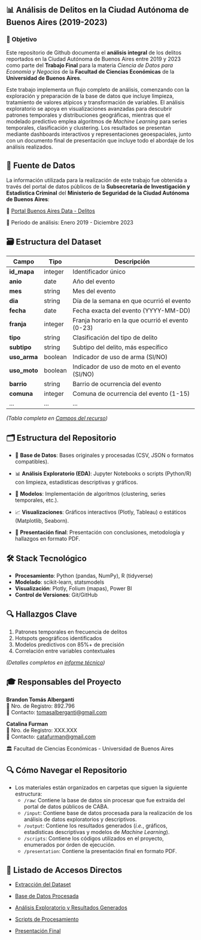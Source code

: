 ## 📊 Análisis de Delitos en la Ciudad Autónoma de Buenos Aires (2019-2023)

### 🎯 Objetivo
Este repositorio de Github documenta el **análisis integral** de los delitos reportados en la Ciudad Autónoma de Buenos Aires entre 2019 y 2023 como parte del **Trabajo Final** para la materia *Ciencia de Datos para Economía y Negocios* de la **Facultad de Ciencias Económicas** de la **Universidad de Buenos Aires**. 

Este trabajo implementa un flujo completo de análisis, comenzando con la exploración y preparación de la base de datos que incluye limpieza, tratamiento de valores atípicos y transformación de variables. El análisis exploratorio se apoya en visualizaciones avanzadas para descubrir patrones temporales y distribuciones geográficas, mientras que el modelado predictivo emplea algoritmos de *Machine Learning* para series temporales, clasificación y clustering. Los resultados se presentan mediante dashboards interactivos y representaciones geoespaciales, junto con un documento final de presentación que incluye todo el abordaje de los análisis realizados.

## 📑 Fuente de Datos
La información utilizada para la realización de este trabajo fue obtenida a través del portal de datos públicos de la **Subsecretaría de Investigación y Estadística Criminal** del **Ministerio de Seguridad de la Ciudad Autónoma de Buenos Aires**:

🔗 [Portal Buenos Aires Data - Delitos](https://data.buenosaires.gob.ar/dataset/delitos)  

📆 Período de análisis: Enero 2019 - Diciembre 2023

## 🗃️ Estructura del Dataset
| Campo          | Tipo     | Descripción |
|----------------|----------|-------------|
| **id_mapa**    | integer  | Identificador único |
| **anio**       | date     | Año del evento |
| **mes**        | string   | Mes del evento |
| **dia**        | string   | Día de la semana en que ocurrió el evento |
| **fecha**      | date     | Fecha exacta del evento (YYYY-MM-DD) |
| **franja**     | integer  | Franja horario en la que ocurrió el evento (0-23) |
| **tipo**| string  | Clasificación del tipo de delito |
| **subtipo**| string | Subtipo del delito, más específico |
| **uso_arma**   | boolean  | Indicador de uso de arma (SI/NO) |
| **uso_moto**   | boolean  | Indicador de uso de moto en el evento (SI/NO) |
| **barrio**     | string   | Barrio de ocurrencia del evento |
| **comuna**     | integer  | Comuna de ocurrencia del evento (1-15) |
| ...            | ...      | ... |

*(Tabla completa en [Campos del recurso](https://data.buenosaires.gob.ar/dataset/delitos/resource/dbec0c29-1ada-40df-b13c-75cf3013ca42))*


## 🗂️ Estructura del Repositorio

- 📂 **Base de Datos**: Bases originales y procesadas (CSV, JSON o formatos compatibles).

- 📊 **Análisis Exploratorio (EDA)**: Jupyter Notebooks o scripts (Python/R) con limpieza, estadísticas descriptivas y gráficos.

- 🤖 **Modelos**: Implementación de algoritmos (clustering, series temporales, etc.).

- 📈 **Visualizaciones**: Gráficos interactivos (Plotly, Tableau) o estáticos (Matplotlib, Seaborn).

- 📄 **Presentación final**: Presentación con conclusiones, metodología y hallazgos en formato PDF.

## 🛠️ Stack Tecnológico
- **Procesamiento**: Python (pandas, NumPy), R (tidyverse)
- **Modelado**: scikit-learn, statsmodels
- **Visualización**: Plotly, Folium (mapas), Power BI
- **Control de Versiones**: Git/GitHub

## 🔍 Hallazgos Clave
1. Patrones temporales en frecuencia de delitos
2. Hotspots geográficos identificados
3. Modelos predictivos con 85%+ de precisión
4. Correlación entre variables contextuales

*(Detalles completos en [informe técnico](/reports/findings.md))*

## 🎓 Responsables del Proyecto
**Brandon Tomás Alberganti**  
📝 Nro. de Registro: 892.796  
📧 Contacto: [tomasalberganti@gmail.com](mailto:tomasalberganti@gmail.com)  

**Catalina Furman**  
📝 Nro. de Registro: XXX.XXX  
📧 Contacto: [catafurman@gmail.com](mailto:catafurman@gmail.com)  


🏛️ Facultad de Ciencias Económicas - Universidad de Buenos Aires

## 🔍 Cómo Navegar el Repositorio

- Los materiales están organizados en carpetas que siguen la siguiente estructura:
  - `/raw`: Contiene la base de datos sin procesar que fue extraída del portal de datos públicos de CABA.
  - `/input`: Contiene base de datos procesada para la realización de los análisis de datos exploratorios y descriptivos.
  - `/output`: Contiene los resultados generados (*i.e.*, gráficos, estadísticas descriptivas y modelos de *Machine Learning*).
  - `/scripts`: Contiene los códigos utilizados en el proyecto, enumerados por órden de ejecución.
  - `/presentation`: Contiene la presentación final en formato PDF.

## 📑 Listado de Accesos Directos

- [Extracción del Dataset](/raw)
  
- [Base de Datos Procesada](/input)
  
- [Análisis Exploratorio y Resultados Generados](/output)

- [Scripts de Procesamiento](/scripts)

- [Presentación Final](/presentation)

